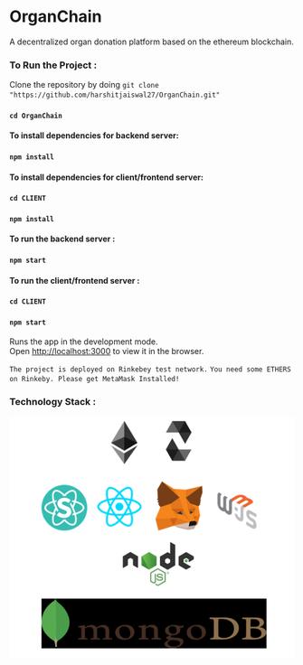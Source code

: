 # OrganChain
A decentralized organ donation platform based on the ethereum blockchain.  <br/>

### To Run the Project :

Clone the repository by doing `git clone "https://github.com/harshitjaiswal27/OrganChain.git"`

#### `cd OrganChain`

#### To install dependencies for backend server:

#### `npm install`

#### To install dependencies for client/frontend server:

#### `cd CLIENT`
#### `npm install`

#### To run the backend server :

#### `npm start`

#### To run the client/frontend server :

#### `cd CLIENT`
#### `npm start`

Runs the app in the development mode.<br />
Open [http://localhost:3000](http://localhost:3000) to view it in the browser.

`The project is deployed on Rinkebey test network.`
`You need some ETHERS on Rinkeby. Please get MetaMask Installed!`

### Technology Stack :

![Screenshot](/CLIENT/public/images/TechStack.PNG)


